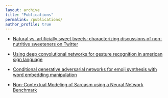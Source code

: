 ```yaml
---
layout: archive
title: "Publications"
permalink: /publications/
author_profile: true
---
```


- [Natural vs. artificially sweet tweets: characterizing discussions of non-nutritive sweeteners on Twitter](https://scholar.google.com/citations?view_op=view_citation&hl=en&user=zafeNiwAAAAJ&citation_for_view=zafeNiwAAAAJ:9yKSN-GCB0IC)

- [Using deep convolutional networks for gesture recognition in american sign language](https://scholar.google.com/citations?view_op=view_citation&hl=en&user=zafeNiwAAAAJ&citation_for_view=zafeNiwAAAAJ:u5HHmVD_uO8C)

- [Conditional generative adversarial networks for emoji synthesis with word embedding manipulation](https://scholar.google.com/citations?view_op=view_citation&hl=en&user=zafeNiwAAAAJ&citation_for_view=zafeNiwAAAAJ:u-x6o8ySG0sC)

- [Non-Contextual Modeling of Sarcasm using a Neural Network Benchmark](https://scholar.google.com/citations?view_op=view_citation&hl=en&user=zafeNiwAAAAJ&citation_for_view=zafeNiwAAAAJ:d1gkVwhDpl0C)